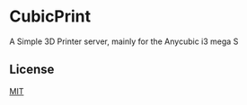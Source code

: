 # CubicPrint

A Simple 3D Printer server, mainly for the Anycubic i3 mega S

## License

[MIT](https://choosealicense.com/licenses/mit/)